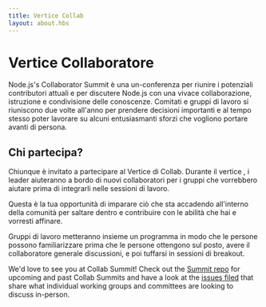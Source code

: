 ```yaml
---
title: Vertice Collab
layout: about.hbs
---
```


# Vertice Collaboratore

Node.js's Collaborator Summit è una un-conferenza per riunire i potenziali contributori attuali e
per discutere Node.js con una vivace collaborazione, istruzione
e condivisione delle conoscenze. Comitati e gruppi di lavoro si riuniscono
due volte all'anno per prendere decisioni importanti e al tempo stesso poter lavorare su alcuni
entusiasmanti sforzi che vogliono portare avanti di persona.

## Chi partecipa?

Chiunque è invitato a partecipare al Vertice di Collab. Durante il vertice
, i leader aiuteranno a bordo di nuovi collaboratori per i gruppi che vorrebbero aiutare
prima di integrarli nelle sessioni di lavoro.

Questa è la tua opportunità di imparare ciò che sta accadendo all'interno della comunità per saltare
dentro e contribuire con le abilità che hai e vorresti affinare.

Gruppi di lavoro metteranno insieme un programma in modo che le persone possono
familiarizzare prima che le persone ottengono sul posto, avere il collaboratore generale
discussioni, e poi tuffarsi in sessioni di breakout.

We'd love to see you at Collab Summit! Check out the [Summit repo](https://github.com/nodejs/summit)
for upcoming and past Collab Summits and have a look at the
[issues filed](https://github.com/nodejs/summit/issues) that share what
individual working groups and committees are looking to discuss in-person.

